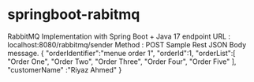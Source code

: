 # springboot-rabitmq
RabbitMQ Implementation with Spring Boot + Java 17
endpoint URL : localhost:8080/rabbitmq/sender
Method : POST
Sample Rest JSON Body message.
{
    "orderIdentifier":"menue order 1",
    "orderId":1,
    "orderList":[
        "Order One",
        "Order Two",
        "Order Three",
        "Order Four",
        "Order Five"
    ],
    "customerName" :"Riyaz Ahmed"
}
